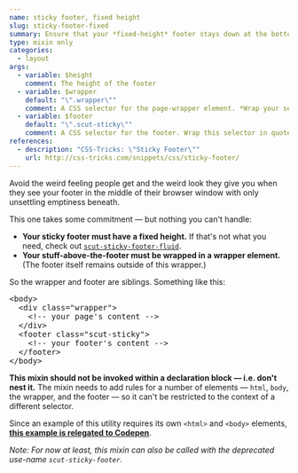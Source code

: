 ```yaml
---
name: sticky footer, fixed height
slug: sticky-footer-fixed
summary: Ensure that your *fixed-height* footer stays down at the bottom of the viewport, where God intended it to be, even if your content is too short to keep it down naturally.
type: mixin only
categories:
  - layout
args:
  - variable: $height
    comment: The height of the footer
  - variable: $wrapper
    default: "\".wrapper\""
    comment: A CSS selector for the page-wrapper element. *Wrap your selector in quotes.*
  - variable: $footer
    default: "\".scut-sticky\""
    comment: A CSS selector for the footer. Wrap this selector in quotes, too.
references:
  - description: "CSS-Tricks: \"Sticky Footer\""
    url: http://css-tricks.com/snippets/css/sticky-footer/
---
```


Avoid the weird feeling people get and the weird look they give you when they see your footer in the middle of their browser window with only unsettling emptiness beneath.

This one takes some commitment &mdash; but nothing you can't handle:

- **Your sticky footer must have a fixed height.** If that's not what you need, check out [`scut-sticky-footer-fluid`](sticky-footer-fluid.html).
- **Your stuff-above-the-footer must be wrapped in a wrapper element.** (The footer itself remains outside of this wrapper.)

So the wrapper and footer are siblings. Something like this:

<pre class="language-html">&lt;body&gt;
  &lt;div class="wrapper"&gt;
    &lt;!-- your page's content --&gt;
  &lt;/div&gt;
  &lt;footer class="scut-sticky"&gt;
    &lt;!-- your footer's content --&gt;
  &lt;/footer&gt;
&lt;/body&gt;</pre>

**This mixin should not be invoked within a declaration block &mdash; i.e. don't nest it.** The mixin needs to add rules for a number of elements &mdash; `html`, `body`, the wrapper, and the footer &mdash; so it can't be restricted to the context of a different selector.

Since an example of this utility requires its own `<html>` and `<body>` elements, **[this example is relegated to Codepen](http://codepen.io/davidtheclark/pen/ExjiF)**.

*Note: For now at least, this mixin can also be called with the deprecated use-name `scut-sticky-footer`.*